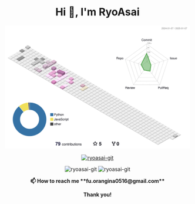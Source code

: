 <h1 align="center">Hi 👋, I'm RyoAsai</h1>

![Git-Contribution](profile-3d-contrib/profile-season-animate.svg)

<p align="center"> <a href="https://github.com/ryo-ma/github-profile-trophy"><img src="https://github-profile-trophy.vercel.app/?username=ryoasai-git" alt="ryoasai-git" /></a> </p>


<p align="center">
  <img src="https://github-readme-stats.vercel.app/api/top-langs?username=ryoasai-git&show_icons=true&locale=en&layout=compact" alt="ryoasai-git" />
  <img src="https://github-readme-stats.vercel.app/api?username=ryoasai-git&show_icons=true&locale=en" alt="ryoasai-git" />
</p>

<p align="center">
  <b>📫 How to reach me **fu.orangina0516@gmail.com**</b>
</p>

<p align="center"><b>Thank you!</b></p>

